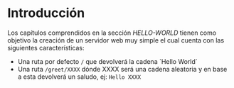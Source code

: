 # Introducción

Los capítulos comprendidos en la sección *HELLO-WORLD* tienen como objetivo la creación de un servidor web muy simple el cual cuenta con las siguientes características:

- Una ruta por defecto `/` que devolverá la cadena \`Hello World\`  
- Una ruta `/greet/XXXX`  dónde XXXX será una cadena aleatoria y en base a esta devolverá un saludo, ej: `Hello XXXX`

